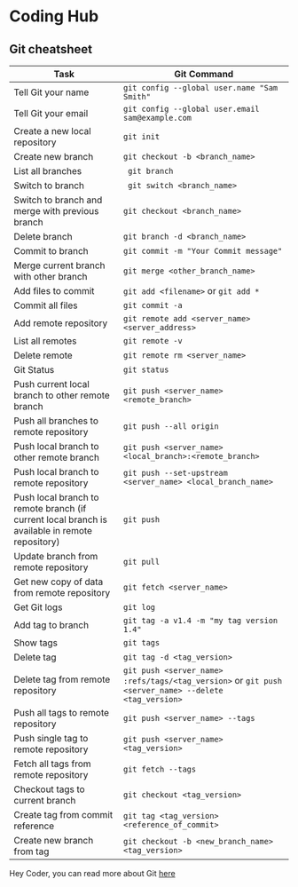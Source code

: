 # Coding Hub 
## Git cheatsheet
| Task | Git Command |
| -------- | -------- |
| Tell Git your name | ```git config --global user.name "Sam Smith" ```|
| Tell Git your email | ``` git config --global user.email sam@example.com ```|
| Create a new local repository | ```git init```|
| Create new branch | ```git checkout -b <branch_name> ```|
| List all branches | ``` git branch```|
| Switch to branch | ``` git switch <branch_name>```|
| Switch to branch and merge with previous branch| ```git checkout <branch_name>```|
| Delete branch | ``` git branch -d <branch_name> ```|
| Commit to branch | ```git commit -m "Your Commit message"```|
| Merge current branch with other branch | ```git merge <other_branch_name> ```
| Add files to commit| ```git add <filename>``` or ```git add * ```|
| Commit all files | ```git commit -a```|
| Add remote repository | ```git remote add <server_name> <server_address>```|
| List all remotes | ```git remote -v ```|
| Delete remote | ```git remote rm <server_name>```|
| Git Status | ```git status```|
| Push current local branch to other remote branch| ```git push <server_name> <remote_branch>```|
| Push all branches to remote repository | ```git push --all origin```|
| Push local branch to other remote branch | ```git push <server_name> <local_branch>:<remote_branch>```|
| Push local branch to remote repository | ```git push --set-upstream <server_name> <local_branch_name>```|
| Push local branch to remote branch (if current local branch is available in remote repository) | ```git push```|
|Update branch from remote repository| ```git pull```|
| Get new copy of data from remote repository| ```git fetch <server_name>```|
| Get Git logs| ```git log```|
| Add tag to branch | ```git tag -a v1.4 -m "my tag version 1.4"``` |
| Show tags | ```git tags```|
| Delete tag | ```git tag -d <tag_version>```|
| Delete tag from remote repository | ```git push <server_name> :refs/tags/<tag_version>``` or ```git push <server_name> --delete <tag_version>```|
| Push all tags to remote repository | ```git push <server_name> --tags ```|
| Push single tag to remote repository| ```git push <server_name> <tag_version>```|
| Fetch all tags from remote repository| ```git fetch --tags```|
| Checkout tags to current branch | ```git checkout <tag_version>```|
| Create tag from commit reference | ```git tag <tag_version> <reference_of_commit>```|
| Create new branch from tag | ```git checkout -b <new_branch_name> <tag_version>```|


Hey Coder, you can read more about Git [here](https://git-scm.com/doc)
